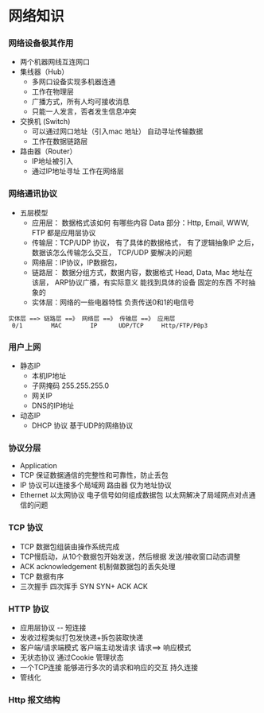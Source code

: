 # 网络知识

### 网络设备极其作用

- 两个机器网线互连网口
- 集线器（Hub）
  - 多网口设备实现多机器连通
  - 工作在物理层
  - 广播方式，所有人均可接收消息
  - 只能一人发言，否者发生信息冲突
- 交换机 (Switch)
  - 可以通过网口地址（引入mac 地址） 自动寻址传输数据
  - 工作在数据链路层
- 路由器（Router）
  - IP地址被引入
  - 通过IP地址寻址 工作在网络层

### 网络通讯协议

- 五层模型
  - 应用层： 数据格式该如何 有哪些内容 Data 部分：Http, Email, WWW, FTP 都是应用层协议
  - 传输层：TCP/UDP 协议， 有了具体的数据格式， 有了逻辑抽象IP 之后，数据该怎么传输怎么交互， TCP/UDP 要解决的问题
  - 网络层：IP协议，IP数据包，
  - 链路层： 数据分组方式，数据内容，数据格式 Head, Data, Mac 地址在该层， ARP协议广播，有实际意义 能找到具体的设备 固定的东西 不时抽象的
  - 实体层：网络的一些电器特性 负责传送0和1的电信号

```
实体层 ==> 链路层 ==》 网络层 ==》 传输层 ==》 应用层
 0/1        MAC        IP      UDP/TCP     Http/FTP/P0p3 
```

### 用户上网

- 静态IP
  - 本机IP地址
  - 子网掩码 255.255.255.0
  - 网关IP
  - DNS的IP地址
- 动态IP
  - DHCP 协议 基于UDP的网络协议

### 协议分层

- Application
- TCP 保证数据通信的完整性和可靠性，防止丢包
- IP 协议可以连接多个局域网  路由器 仅为地址协议
- Ethernet 以太网协议  电子信号如何组成数据包 以太网解决了局域网点对点通信的问题

### TCP 协议

- TCP 数据包组装由操作系统完成
- TCP慢启动，从10个数据包开始发送，然后根据 发送/接收窗口动态调整
- ACK acknowledgement 机制做数据包的丢失处理
- TCP 数据有序
- 三次握手 四次挥手   SYN   SYN+ ACK  ACK

### HTTP 协议

- 应用层协议 -- 短连接
- 发收过程类似打包发快递+拆包装取快递
- 客户端/请求端模式 客户端主动发请求  请求==> 响应模式
- 无状态协议  通过Cookie 管理状态
- 一个TCP连接 能够进行多次的请求和响应的交互  持久连接
- 管线化

### Http 报文结构

